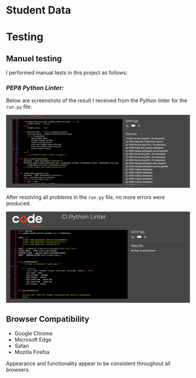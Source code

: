 # **Student Data**

# Testing

## **Manuel testing**

I performed manual tests in this project as follows:

### **_PEP8 Python Linter:_**

Below are screenshots of the result I received from the Python linter for the `run.py` file:

![run.py](docs/screenshots/errors.pep8.png)

After resolving all problems in the `run.py` file, no more errors were produced.

![PEP8 No Errors](docs/screenshots/noerrors.pep8.png)

## Browser Compatibility

- Google Chrome
- Microsoft Edge
- Safari
- Mozilla Firefox

Appearance and functionality appear to be consistent throughout all browsers.




